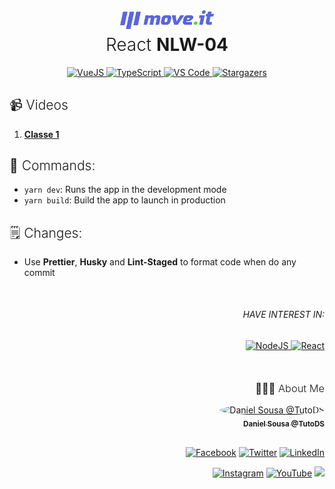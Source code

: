 <div align="center">
<a href="#"><img alt="Move.it" src="./static/logo-full.svg" width="150px"></a>
<h1 style="font-weight: 300; margin-top: 5px">React <strong>NLW-04</strong></h1>
</div>

<div align="center">
  	<a href="#">
  		<img src="https://img.shields.io/badge/Vue.JS%20-%2320232a.svg?&style=for-the-badge&logo=vue.js&logoColor=%234FC08D" alt="VueJS"/>
	</a>
	<a href="#">
		<img src="https://img.shields.io/badge/typescript%20-%23007ACC.svg?&style=for-the-badge&logo=typescript&logoColor=white" alt="TypeScript" />
	</a>
	<a href="#">
		<img src="https://img.shields.io/badge/Visual_Studio_Code-0078D4?style=for-the-badge&logo=visual%20studio%20code&logoColor=white" alt="VS Code" />
	</a>
	<a href="https://github.com/TutoDS/nuxt-levue-week/stargazers">
    	<img alt="Stargazers" src="https://img.shields.io/github/stars/TutoDS/nuxt-levue-week?style=for-the-badge">
	</a>
</div>

<h2 style="font-weight:300">📹 Videos</h2>

1. **[Classe 1](https://www.youtube.com/watch?v=VbkFOWw4yeY)**

<h2 style="font-weight:300">🚀 Commands:</h2>

-   `yarn dev`: Runs the app in the development mode
-   `yarn build`: Build the app to launch in production

<h2 style="font-weight: 300">🗒 Changes:</h2>

-   Use **Prettier**, **Husky** and **Lint-Staged** to format code when do any commit

<div align="right" style="margin-top: 50px">
<h6 style="text-transform: uppercase;">Have interest in:</h6>
<a href="https://github.com/TutoDS/nlw04-node">
	<img src="https://img.shields.io/badge/node.js%20NLW4%20-%2320232a.svg?&style=for-the-badge&logo=node.js&logoColor=%2343853D" alt="NodeJS"/>
</a>

<a href="https://github.com/TutoDS/nlw04-react">
	<img src="https://img.shields.io/badge/React%20NLW4%20-%2320232a.svg?&style=for-the-badge&logo=react&logoColor=%2361DAFB" alt="React"/>
</a>
</div>



<div align="right" style="margin-top: 50px">
<h3 style="font-weight: 300">
🧑🏻‍💻 About Me
</h3>

<a href="https://github.com/TutoDS" alt="TutoDS">
<img src="https://github.com/tutods.png" alt="Daniel Sousa @TutoDS" width="100px" style="border-radius: 100%">
<br />
 <sub><b>Daniel Sousa @TutoDS</b></sub>
</a>

<div style="margin-top: 30px">

[facebook]: https://facebook.com/tutods2014
[twitter]: https://twitter.com/tutods
[youtube]: https://youtube.com/tutods2014
[instagram]: https://instagram.com/dsousa_12
[linkedin]: https://www.linkedin.com/in/daniel-sousa-tutods/
[gitlab]: https://gitlab.com/jdaniel.asousa

[<img src="https://img.shields.io/badge/%20-%232671E5.svg?&style=for-the-badge&logo=Facebook&logoColor=white" alt="Facebook"/>][facebook] [<img src="https://img.shields.io/badge/%20-%231DA1F2.svg?&style=for-the-badge&logo=Twitter&logoColor=white" alt="Twitter"/>][twitter] [<img src="https://img.shields.io/badge/%20-%230077B5.svg?&style=for-the-badge&logo=linkedin&logoColor=white" alt="LinkedIn"/>][linkedin]

[<img src="https://img.shields.io/badge/%20-%23E4405F.svg?&style=for-the-badge&logo=Instagram&logoColor=white" alt="Instagram"/>][instagram] [<img src="https://img.shields.io/badge/%20-%23FF0000.svg?&style=for-the-badge&logo=YouTube&logoColor=white" alt="YouTube"/>][youtube] [<img src="https://img.shields.io/badge/%20-%23181717.svg?&style=for-the-badge&logo=gitlab&logoColor=white"/>][gitlab]

</div>
</div>
